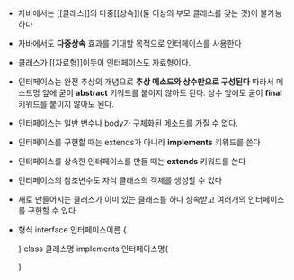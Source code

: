 - 자바에서는 [[클래스]]의 다중[[상속]](둘 이상의 부모 클래스를 갖는 것)이 불가능하다
- 자바에서도 **다중상속** 효과를 기대할 목적으로 인터페이스를 사용한다
- 클래스가 [[자료형]]이듯이 인터페이스도 자료형이다.
- 인터페이스는 완전 추상의 개념으로 **추상 메소드와 상수만으로 구성된다**
	따라서 메소드명 앞에 굳이 **abstract** 키워드를 붙이지 않아도 된다.
	상수 앞에도 굳이 **final** 키워드를 붙이지 않아도 된다.
- 인터페이스는 일반 변수나 body가 구체화된 메소드를 가질 수 없다.
- 인터페이스를 구현할 때는 extends가 아니라 **implements** 키워드를 쓴다
- 인터페이스를 상속한 인터페이스를 만들 때는 **extends** 키워드를 쓴다
- 인터페이스의 참조변수도 자식 클래스의 객체를 생성할 수 있다
- 새로 만들어지는 클래스가 이미 있는 클래스를 하나 상속받고 여러개의 인터페이스를 구현할 수 있다

- 형식
	interface 인터페이스이름 {
	
	}
	class 클래스명 implements 인터페이스명{
	
	}